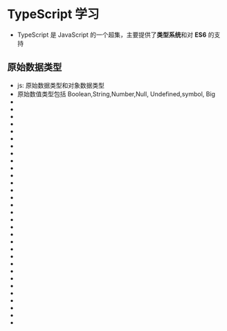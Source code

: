<!--
 * @Author: your name
 * @Date: 2021-07-10 06:12:55
 * @LastEditTime: 2021-07-11 15:43:26
 * @LastEditors: Please set LastEditors
 * @Description: In User Settings Edit
 * @FilePath: \notes\study notes\Typescript\Ts.md
-->

# TypeScript 学习

-   TypeScript 是 JavaScript 的一个超集，主要提供了**类型系统**和对 **ES6** 的支持

## 原始数据类型

-   js: 原始数据类型和对象数据类型
-   原始数值类型包括 Boolean,String,Number,Null, Undefined,symbol, Big
-
-
-
-
-
-
-
-
-
-
-
-
-
-
-
-
-
-
-
-
-
-
-
-
-
-
-
-
-
-
-
